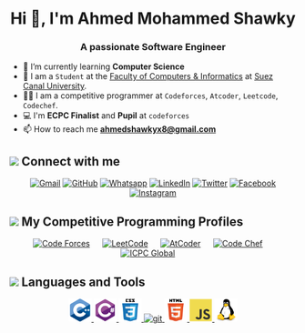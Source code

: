 <h1 align="center">Hi 👋, I'm Ahmed Mohammed Shawky</h1>
<h3 align="center">A passionate Software Engineer</h3>

- 🌱 I’m currently learning **Computer Science**
- :school: I am a `Student` at the [Faculty of Computers & Informatics](http://suez.edu.eg/ar/%d9%83%d9%84%d9%8a%d8%a9-%d8%a7%d9%84%d8%ad%d8%a7%d8%b3%d8%a8%d8%a7%d8%aa-%d9%88%d8%a7%d9%84%d9%85%d8%b9%d9%84%d9%88%d9%85%d8%a7%d8%aa/) at [Suez Canal University](http://suez.edu.eg/ar/).
- 👨‍💻 I am a competitive programmer at `Codeforces`, `Atcoder`, `Leetcode`, `Codechef`.
- 💻 I'm **ECPC Finalist** and **Pupil** at `codeforces` 
- 📫 How to reach me **ahmedshawkyx8@gmail.com**

## <img src="https://i.giphy.com/media/v1.Y2lkPTc5MGI3NjExd3g1YW9jdzg2YjBwNHA4emU4dm01OG5zY3RwZm1kZ3htdndydWtlZiZlcD12MV9pbnRlcm5hbF9naWZfYnlfaWQmY3Q9cw/9go7FYScTRhLJy7ZfI/giphy.gif" width="5%" > Connect with me
<p align="center">
	<a href="mailto:ahmedshawkyx8@gmail.com"><img img src="https://img.shields.io/badge/gmail-%23EA4335.svg?style=plastic&logo=gmail&logoColor=white" alt="Gmail"/></a>
	<a href="https://github.com/ShawkyXr"><img src="https://img.shields.io/badge/github-%23181717.svg?style=plastic&logo=github&logoColor=white" alt="GitHub"/></a>
	<a href="https://wa.me/0201285681261"><img src="https://img.shields.io/badge/whatsapp-%2325D366.svg?style=plastic&logo=whatsapp&logoColor=white" alt="Whatsapp"/></a>
	<a href="https://www.linkedin.com/in/shawkyxr/"><img src="https://img.shields.io/badge/linkedin-%230A66C2.svg?style=plastic&logo=linkedin&logoColor=white" alt="LinkedIn"/></a>
		<a href="https://x.com/ShawkyXr"><img src="https://img.shields.io/twitter/follow/ShawkyXr?style=plastic&logo=x&logoSize=auto&labelColor=000000&color=000000" alt="Twitter"/></a>
	<a href="https://www.facebook.com/ShawkyXr"><img src="https://img.shields.io/badge/facebook-%231877F2.svg?style=plastic&logo=facebook&logoColor=white" alt="Facebook"/></a>
	<a href="https://www.instagram.com/ahmed_shawky_x/"><img src="https://img.shields.io/badge/instagram-%23E4405F.svg?style=plastic&logo=instagram&logoColor=white" alt="Instagram"/></a>
</p>

## <img src="https://media4.giphy.com/media/dMLmQfCO7lCA2gX3tw/giphy.gif?cid=ecf05e47ak6mwfu812269zzr8ydv529109qzpb8rszwnja9e&rid=giphy.gif&ct=s" width=10%> My Competitive Programming Profiles

<div align="center" width=100%>
  <a href="https://codeforces.com/profile/Shawky_XR"><img src="https://img.icons8.com/external-tal-revivo-shadow-tal-revivo/50/000000/external-codeforces-programming-competitions-and-contests-programming-community-logo-shadow-tal-revivo.png" alt="Code Forces" width=6%/></a>
	  &emsp; 
	<a href="https://leetcode.com/Shawky_Xr/"><img src="https://img.icons8.com/external-tal-revivo-shadow-tal-revivo/50/000000/external-level-up-your-coding-skills-and-quickly-land-a-job-logo-shadow-tal-revivo.png" alt="LeetCode" width=%6/></a>
	  &emsp; 
	<a href="https://atcoder.jp/users/Shawky_XR"><img src="https://i.ibb.co/Q9WSjDB/logo.png" alt="AtCoder" width=6%/></a>
	  &emsp; 
	<a href="https://www.codechef.com/users/Shawky_XR"><img src="https://img.icons8.com/color/50/000000/codechef.png" alt="Code Chef" width=6%/></a>
	  &emsp; 
	<a href="https://icpc.global/ICPCID/6JPFAYUWZBO1"><img src="https://i.ibb.co/6J0r7rW/Daco-5610880.png" alt="ICPC Global" width=6% /></a>     
	  &emsp; 
</div>

## <img src="https://media2.giphy.com/media/QssGEmpkyEOhBCb7e1/giphy.gif?cid=ecf05e47a0n3gi1bfqntqmob8g9aid1oyj2wr3ds3mg700bl&rid=giphy.gif" width ="3%"> Languages and Tools
<p align="center"> <a href="https://www.w3schools.com/cpp/" target="_blank" rel="noreferrer"> <img src="https://raw.githubusercontent.com/devicons/devicon/master/icons/cplusplus/cplusplus-original.svg" alt="cplusplus" width="40" height="40"/> </a> <a href="https://www.w3schools.com/cs/" target="_blank" rel="noreferrer"> <img src="https://raw.githubusercontent.com/devicons/devicon/master/icons/csharp/csharp-original.svg" alt="csharp" width="40" height="40"/> </a> <a href="https://www.w3schools.com/css/" target="_blank" rel="noreferrer"> <img src="https://raw.githubusercontent.com/devicons/devicon/master/icons/css3/css3-original-wordmark.svg" alt="css3" width="40" height="40"/> </a> <a href="https://git-scm.com/" target="_blank" rel="noreferrer"> <img src="https://www.vectorlogo.zone/logos/git-scm/git-scm-icon.svg" alt="git" width="40" height="40"/> </a> <a href="https://www.w3.org/html/" target="_blank" rel="noreferrer"> <img src="https://raw.githubusercontent.com/devicons/devicon/master/icons/html5/html5-original-wordmark.svg" alt="html5" width="40" height="40"/> </a> <a href="https://developer.mozilla.org/en-US/docs/Web/JavaScript" target="_blank" rel="noreferrer"> <img src="https://raw.githubusercontent.com/devicons/devicon/master/icons/javascript/javascript-original.svg" alt="javascript" width="40" height="40"/> </a> <a href="https://www.linux.org/" target="_blank" rel="noreferrer"> <img src="https://raw.githubusercontent.com/devicons/devicon/master/icons/linux/linux-original.svg" alt="linux" width="40" height="40"/> </a> </p>
